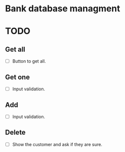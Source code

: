 # Bank database managment

# TODO

## Get all

- [ ] Button to get all.

## Get one

- [ ] Input validation.

## Add

- [ ] Input validation.

## Delete

- [ ] Show the customer and ask if they are sure.
